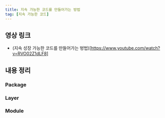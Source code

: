 ```yaml
---
title: 지속 가능한 코드를 만들어가는 방법
tag: [지속 가능한 코드]
---
```

## 영상 링크
- (지속 성장 가능한 코드를 만들어가는 벙법)[https://www.youtube.com/watch?v=RVO02Z1dLF8]

## 내용 정리
### Package


### Layer


### Module

 